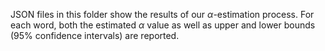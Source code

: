 JSON files in this folder show the results of our $\alpha$-estimation process. For each word, both the estimated $\alpha$ value as well as upper and lower bounds (95% confidence intervals) are reported.